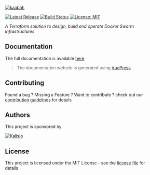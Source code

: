 [![kaabah](https://s3.eu-central-1.amazonaws.com/kalisioscope/kaabah/kaabah-logo-black-512x168.png)](https://kalisio.github.io/kaabah/)

[![Latest Release](https://img.shields.io/github/v/tag/kalisio/kaabah?sort=semver&label=latest)](https://github.com/kalisio/kaabah/releases)
[![Build Status](https://travis-ci.com/kalisio/kaabah.png?branch=master)](https://travis-ci.com/kalisio/kaabah)
[![License: MIT](https://img.shields.io/badge/License-MIT-yellow.svg)](https://opensource.org/licenses/MIT)

_A Terraform solution to design, build and operate Docker Swarm infrastructures_

## Documentation

The full documentation is available [here](https://kalisio.github.io/kaabah/)

> The documentation website is generated using [VuePress](https://vuepress.vuejs.org/)

## Contributing

Found a bug ? Missing a Feature ? Want to contribute ? check out our [contribution guidelines](https://kalisio.github.io/kaabah/about/contributing.html) for details

## Authors

This project is sponsored by 

[![Kalisio](https://s3.eu-central-1.amazonaws.com/kalisioscope/kalisio/kalisio-logo-black-256x84.png)](https://kalisio.com)

## License

This project is licensed under the MIT License - see the [license file](./LICENSE.md) for details

